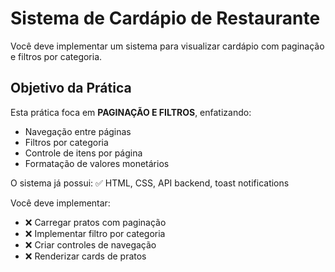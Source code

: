 # Sistema de Cardápio de Restaurante

Você deve implementar um sistema para visualizar cardápio com paginação e filtros por categoria.

## Objetivo da Prática

Esta prática foca em **PAGINAÇÃO E FILTROS**, enfatizando:
- Navegação entre páginas
- Filtros por categoria
- Controle de itens por página
- Formatação de valores monetários

O sistema já possui: ✅ HTML, CSS, API backend, toast notifications

Você deve implementar:
- ❌ Carregar pratos com paginação
- ❌ Implementar filtro por categoria
- ❌ Criar controles de navegação
- ❌ Renderizar cards de pratos
